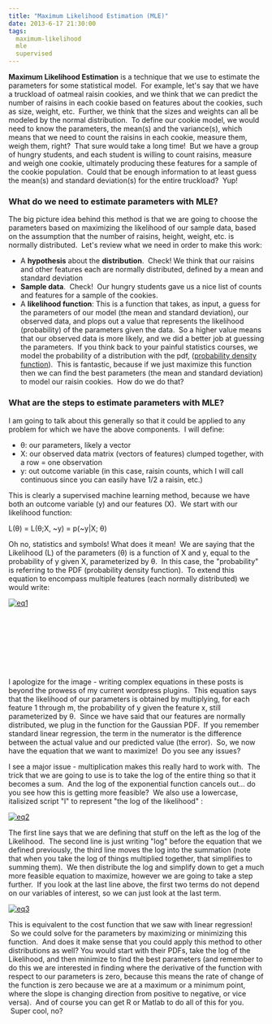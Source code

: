 ```yaml
---
title: "Maximum Likelihood Estimation (MLE)"
date: 2013-6-17 21:30:00
tags:
  maximum-likelihood
  mle
  supervised
---
```



**Maximum Likelihood Estimation** is a technique that we use to estimate the parameters for some statistical model.  For example, let's say that we have a truckload of oatmeal raisin cookies, and we think that we can predict the number of raisins in each cookie based on features about the cookies, such as size, weight, etc.  Further, we think that the sizes and weights can all be modeled by the normal distribution.  To define our cookie model, we would need to know the parameters, the mean(s) and the variance(s), which means that we need to count the raisins in each cookie, measure them, weigh them, right?  That sure would take a long time!  But we have a group of hungry students, and each student is willing to count raisins, measure and weigh one cookie, ultimately producing these features for a sample of the cookie population.  Could that be enough information to at least guess the mean(s) and standard deviation(s) for the entire truckload?  Yup!

### What do we need to estimate parameters with MLE?

The big picture idea behind this method is that we are going to choose the parameters based on maximizing the likelihood of our sample data, based on the assumption that the number of raisins, height, weight, etc. is normally distributed.  Let's review what we need in order to make this work:

- <span style="line-height: 13px;">A **hypothesis** about the **distribution**.  Check! We think that our raisins and other features each are normally distributed, defined by a mean and standard deviation</span>
- **Sample data**.  Check!  Our hungry students gave us a nice list of counts and features for a sample of the cookies.
- A **likelihood function**: This is a function that takes, as input, a guess for the parameters of our model (the mean and standard deviation), our observed data, and plops out a value that represents the likelihood (probability) of the parameters given the data.  So a higher value means that our observed data is more likely, and we did a better job at guessing the parameters.  If you think back to your painful statistics courses, we model the probability of a distribution with the pdf, ([probability density function](http://en.wikipedia.org/wiki/Probability_density_function)).  This is fantastic, because if we just maximize this function then we can find the best parameters (the mean and standard deviation) to model our raisin cookies.  How do we do that?

### What are the steps to estimate parameters with MLE?

I am going to talk about this generally so that it could be applied to any problem for which we have the above components.  I will define:

- θ: our parameters, likely a vector
- X: our observed data matrix (vectors of features) clumped together, with a row = one observation
- y: out outcome variable (in this case, raisin counts, which I will call continuous since you can easily have 1/2 a raisin, etc.)

This is clearly a supervised machine learning method, because we have both an outcome variable (y) and our features (X).  We start with our likelihood function:

L(θ) = L(θ;X, ~y) = p(~y|X; θ)

Oh no, statistics and symbols! What does it mean!  We are saying that the Likelihood (L) of the parameters (θ) is a function of X and y, equal to the probability of y given X, parameterized by θ.  In this case, the "probability" is referring to the PDF (probability density function).  To extend this equation to encompass multiple features (each normally distributed) we would write:

[![eq1](http://www.vbmis.com/learn/wp-content/uploads/2013/06/eq1-300x109.png)](http://www.vbmis.com/learn/wp-content/uploads/2013/06/eq1.png)

 

 

 

 

I apologize for the image - writing complex equations in these posts is beyond the prowess of my current wordpress plugins.  This equation says that the likelihood of our parameters is obtained by multiplying, for each feature 1 through m, the probability of y given the feature x, still parameterized by θ.  Since we have said that our features are normally distributed, we plug in the function for the Gaussian PDF.  If you remember standard linear regression, the term in the numerator is the difference between the actual value and our predicted value (the error).  So, we now have the equation that we want to maximize!  Do you see any issues?

I see a major issue - multiplication makes this really hard to work with.  The trick that we are going to use is to take the log of the entire thing so that it becomes a sum.  And the log of the exponential function cancels out... do you see how this is getting more feasible?  We also use a lowercase, italisized script "l" to represent "the log of the likelihood" :

[![eq2](http://www.vbmis.com/learn/wp-content/uploads/2013/06/eq2-300x165.png)](http://www.vbmis.com/learn/wp-content/uploads/2013/06/eq2.png)

The first line says that we are defining that stuff on the left as the log of the Likelihood.  The second line is just writing "log" before the equation that we defined previously, the third line moves the log into the summation (note that when you take the log of things multiplied together, that simplifies to summing them).  We then distribute the log and simplify down to get a much more feasible equation to maximize, however we are going to take a step further.  If you look at the last line above, the first two terms do not depend on our variables of interest, so we can just look at the last term.

[![eq3](http://www.vbmis.com/learn/wp-content/uploads/2013/06/eq3.png)](http://www.vbmis.com/learn/wp-content/uploads/2013/06/eq3.png)

This is equivalent to the cost function that we saw with linear regression!  So we could solve for the parameters by maximizing or minimizing this function.  And does it make sense that you could apply this method to other distributions as well? You would start with their PDFs, take the log of the Likelihood, and then minimize to find the best parameters (and remember to do this we are interested in finding where the derivative of the function with respect to our parameters is zero, because this means the rate of change of the function is zero because we are at a maximum or a minimum point, where the slope is changing direction from positive to negative, or vice versa).  And of course you can get R or Matlab to do all of this for you.  Super cool, no?


